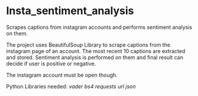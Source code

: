 # Insta_sentiment_analysis
Scrapes captions from instagram accounts and performs sentiment analysis on them.

The project uses BeautifulSoup Library to scrape captions from the instagram page of an account. The most recent 10 captions are extracted and stored. Sentiment analysis is performed on them and final result can decide if user is positive or negative.

The instagram account must be open though.

Python Libraries needed:
*vader*
*bs4*
*requests*
*url*
*json*

